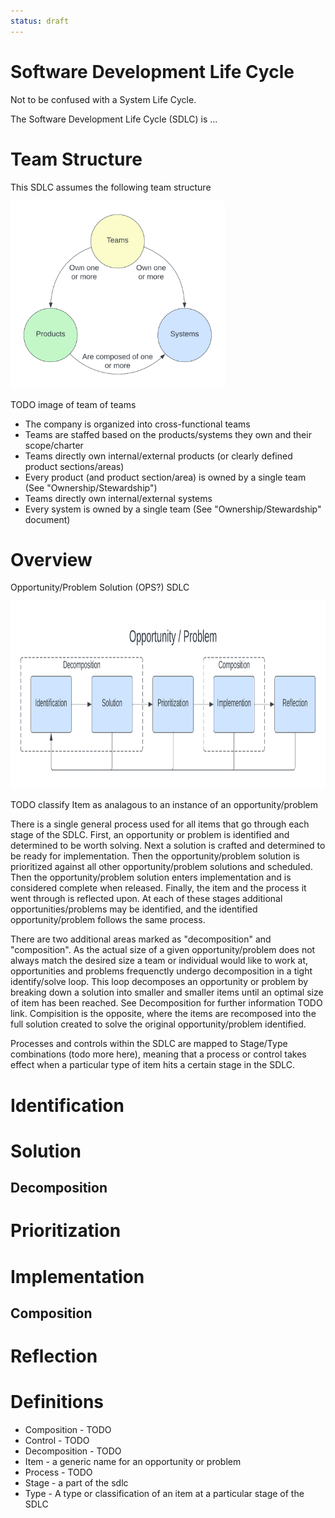```yaml
---
status: draft
---
```

# Software Development Life Cycle
Not to be confused with a System Life Cycle.

The Software Development Life Cycle (SDLC) is ...

# Team Structure
This SDLC assumes the following team structure

<img alt="Team Product System" src="./img/product-system-team.png" height="300px" />

TODO image of team of teams

* The company is organized into cross-functional teams
* Teams are staffed based on the products/systems they own and their scope/charter
* Teams directly own internal/external products (or clearly defined product sections/areas)
* Every product (and product section/area) is owned by a single team (See "Ownership/Stewardship")
* Teams directly own internal/external systems
* Every system is owned by a single team (See "Ownership/Stewardship" document)

# Overview
Opportunity/Problem Solution (OPS?) SDLC

<img alt="SDLC" src="./img/overview.png" height="300px" />

TODO classify Item as analagous to an instance of an opportunity/problem

There is a single general process used for all items that go through each stage of the SDLC. First, an opportunity or problem is identified and determined to be worth solving. Next a solution is crafted and determined to be ready for implementation. Then the opportunity/problem solution is prioritized against all other opportunity/problem solutions and scheduled. Then the opportunity/problem solution enters implementation and is considered complete when released. Finally, the item and the process it went through is reflected upon. At each of these stages additional opportunities/problems may be identified, and the identified opportunity/problem follows the same process.

There are two additional areas marked as "decomposition" and "composition". As the actual size of a given opportunity/problem does not always match the desired size a team or individual would like to work at, opportunities and problems frequenctly undergo decomposition in a tight identify/solve loop. This loop decomposes an opportunity or problem by breaking down a solution into smaller and smaller items until an optimal size of item has been reached. See Decomposition for further information TODO link. Compisition is the opposite, where the items are recomposed into the full solution created to solve the original opportunity/problem identified.

Processes and controls within the SDLC are mapped to Stage/Type combinations (todo more here), meaning that a process or control takes effect when a particular type of item hits a certain stage in the SDLC.

# Identification

# Solution

## Decomposition

# Prioritization

# Implementation

## Composition

# Reflection


# Definitions
* Composition - TODO
* Control - TODO
* Decomposition - TODO
* Item - a generic name for an opportunity or problem
* Process - TODO
* Stage - a part of the sdlc
* Type - A type or classification of an item at a particular stage of the SDLC
